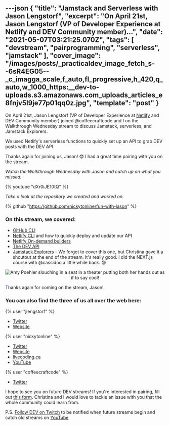 ---json
{
  "title": "Jamstack and Serverless with Jason Lengstorf",
  "excerpt": "On April 21st, Jason Lengstorf (VP of Developer Experience at Netlify and DEV Community member)...",
  "date": "2021-05-07T03:21:25.070Z",
  "tags": [
    "devstream",
    "pairprogramming",
    "serverless",
    "jamstack"
  ],
  "cover_image": "/images/posts/_practicaldev_image_fetch_s--6sR4EG05--_c_imagga_scale,f_auto,fl_progressive,h_420,q_auto,w_1000_https:__dev-to-uploads.s3.amazonaws.com_uploads_articles_e8fnjv5l9je77p01qq0z.jpg",
  "template": "post"
}
---
On <time datetime="2021-04-21">April 21st</time>, Jason Lengstorf (VP of Developer Experience at [Netlify](https://netlify.com/) and DEV Community member) joined @coffeecraftcode and I on the Walkthrough Wednesday stream to discuss Jamstack, serverless, and Jamstack Explorers.

We used Netlify's serverless functions to quickly set up an API to grab DEV posts with the DEV API.

Thanks again for joining us, Jason! 😎 I had a great time pairing with you on the stream.

_Watch the Walkthrough Wednesday with Jason and catch up on what you missed:_

{% youtube "dXr0iJE10tQ" %}

_Take a look at the repository we created and worked on._

{% github "https://github.com/nickytonline/fun-with-jason" %}

### On this stream, we covered:

* [GitHub CLI](https://github.com/cli/cli#installation)
* [Netlify CLI](https://docs.netlify.com/cli/get-started/) and how to quickly deploy and update our API
* [Netlify On-demand builders](https://docs.netlify.com/configure-builds/on-demand-builders/)
* [The DEV API](https://docs.forem.com/api/)
* [Jamstack Explorers](https://explorers.netlify.com/) - We forgot to cover this one, but Christina gave it a shoutout at the end of the stream. It's really good. I did the NEXT.js course with @cassidoo a little while back. 😎

<center>

![Amy Poehler slouching in a seat in a theater putting both her hands out as if to say cool!](https://media.giphy.com/media/nFFguNjdeotwc/giphy.gif)

</center>

Thanks again for coming on the stream, Jason!

### You can also find the three of us all over the web here:

{% user "jlengstorf" %}
* [Twitter](https://twitter.com/jlengstorf)
* [Website](https://www.jason.af/)

{% user "nickytonline" %}
* [Twitter](https://twitter.com/nickytonline)
* [Website](https://iamdeveloper.com/)
* [livecoding.ca](https://livecoding.ca)
* [YouTube](https://youtube.iamdeveloper.com)

{% user "coffeecraftcode" %}
* [Twitter](https://twitter.com/coffeecraftcode)

I hope to see you on future DEV streams! If you're interested in pairing, fill out [this form](https://iamdeveloper.com/pair). Christina and I would love to tackle an issue with you that the whole community could learn from.

P.S. [Follow DEV on Twitch](https://twitch.tv/thepracticaldev) to be notified when future streams begin and catch old streams on [YouTube](https://www.youtube.com/c/thepracticaldevteam)


